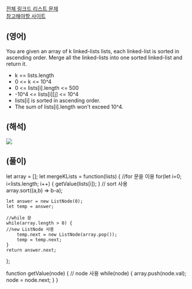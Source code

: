 <a href="https://leetcode.com/tag/linked-list/">전체 링크드 리스트 문제 </a>  
<a href="https://leetcode.com/problems/merge-k-sorted-lists/description/">참고해야할 사이트</a>    
## (영어)
You are given an array of k linked-lists lists, each linked-list is sorted in ascending order.
Merge all the linked-lists into one sorted linked-list and return it.

- k == lists.length
- 0 <= k <= 10^4
- 0 <= lists[i].length <= 500
- -10^4 <= lists[i][j] <= 10^4
- lists[i] is sorted in ascending order.
- The sum of lists[i].length won't exceed 10^4.

## (해석)
<a href='https://ifh.cc/v-5SBdvu' target='_blank'><img src='https://ifh.cc/g/5SBdvu.png' border='0'></a>

## (풀이)
let array = [];
let mergeKLists = function(lists) {
    //for 문을 이용
    for(let i=0; i<lists.length; i++) {
        getValue(lists[i]);
    }
    // sort 사용    
    array.sort((a,b) => b-a);
    
    let answer = new ListNode(0);
    let temp = answer;
    
    //while 문
    while(array.length > 0) {
    //new ListNode 사용
        temp.next = new ListNode(array.pop());
        temp = temp.next;
    }
    return answer.next;
};

function getValue(node) {
// node 사용
    while(node) {
        array.push(node.val);
        node = node.next;
    }
}

